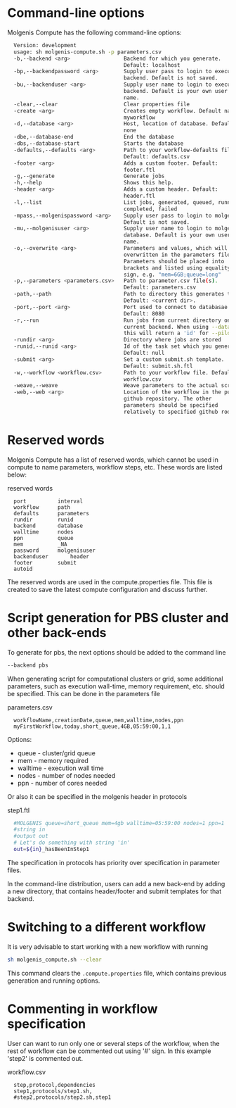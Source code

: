 # Command-line options

Molgenis Compute has the following command-line options:

```bash
  Version: development
  usage: sh molgenis-compute.sh -p parameters.csv
  -b,--backend <arg>                 Backend for which you generate.
                                     Default: localhost
  -bp,--backendpassword <arg>        Supply user pass to login to execution
                                     backend. Default is not saved.
  -bu,--backenduser <arg>            Supply user name to login to execution
                                     backend. Default is your own user
                                     name.
  -clear,--clear                     Clear properties file
  -create <arg>                      Creates empty workflow. Default name:
                                     myworkflow
  -d,--database <arg>                Host, location of database. Default:
                                     none
  -dbe,--database-end                End the database
  -dbs,--database-start              Starts the database
  -defaults,--defaults <arg>         Path to your workflow-defaults file.
                                     Default: defaults.csv
  -footer <arg>                      Adds a custom footer. Default:
                                     footer.ftl
  -g,--generate                      Generate jobs
  -h,--help                          Shows this help.
  -header <arg>                      Adds a custom header. Default:
                                     header.ftl
  -l,--list                          List jobs, generated, queued, running,
                                     completed, failed
  -mpass,--molgenispassword <arg>    Supply user pass to login to molgenis.
                                     Default is not saved.
  -mu,--molgenisuser <arg>           Supply user name to login to molgenis
                                     database. Default is your own user
                                     name.
  -o,--overwrite <arg>               Parameters and values, which will
                                     overwritten in the parameters file.
                                     Parameters should be placed into
                                     brackets and listed using equality
                                     sign, e.g. "mem=6GB;queue=long"
  -p,--parameters <parameters.csv>   Path to parameter.csv file(s).
                                     Default: parameters.csv
  -path,--path                       Path to directory this generates to.
                                     Default: <current dir>.
  -port,--port <arg>                 Port used to connect to databasae.
                                     Default: 8080
  -r,--run                           Run jobs from current directory on
                                     current backend. When using --database
                                     this will return a 'id' for --pilot.
  -rundir <arg>                      Directory where jobs are stored
  -runid,--runid <arg>               Id of the task set which you generate.
                                     Default: null
  -submit <arg>                      Set a custom submit.sh template.
                                     Default: submit.sh.ftl
  -w,--workflow <workflow.csv>       Path to your workflow file. Default:
                                     workflow.csv
  -weave,--weave                     Weave parameters to the actual script
  -web,--web <arg>                   Location of the workflow in the public
                                     github repository. The other
                                     parameters should be specified
                                     relatively to specified github root.
```

# Reserved words

Molgenis Compute has a list of reserved words, which cannot be used in compute to name 
parameters, workflow steps, etc. These words are listed below:

reserved words
```
  port			interval
  workflow		path
  defaults		parameters
  rundir		runid
  backend		database
  walltime		nodes
  ppn			queue
  mem			_NA
  password		molgenisuser
  backenduser		header
  footer		submit
  autoid
```

The reserved words are used in the compute.properties file. This file is created to save the latest compute configuration and discuss further.


# Script generation for PBS cluster and other back-ends

To generate for pbs, the next options should be added to the command line

```bash
--backend pbs
```

When generating script for computational clusters or grid, some additional parameters, such as execution wall-time, memory requirement, etc. should be specified. This can be done in the parameters file

parameters.csv
```
  workflowName,creationDate,queue,mem,walltime,nodes,ppn
  myFirstWorkflow,today,short_queue,4GB,05:59:00,1,1
```

Options:
* queue - cluster/grid queue
* mem - memory required
* walltime - execution wall time
* nodes - number of nodes needed
* ppn - number of cores needed
  
Or also it can be specified in the molgenis header in protocols

step1.ftl
```bash
  #MOLGENIS queue=short_queue mem=4gb walltime=05:59:00 nodes=1 ppn=1
  #string in
  #output out
  # Let's do something with string 'in'
  out=${in}_hasBeenInStep1
```

The specification in protocols has priority over specification in parameter files.

In the command-line distribution, users can add a new back-end by adding a new directory, that contains header/footer and submit templates for that backend.

# Switching to a different workflow

It is very advisable to start working with a new workflow with running 

```bash
sh molgenis_compute.sh --clear
```

This command clears the ```.compute.properties``` file, which contains previous generation and running options.

# Commenting in workflow specification

User can want to run only one or several steps of the workflow, when the rest of workflow can be commented out using '#' sign. In this example 'step2' is commented out.

workflow.csv
```
  step,protocol,dependencies
  step1,protocols/step1.sh,
  #step2,protocols/step2.sh,step1
```